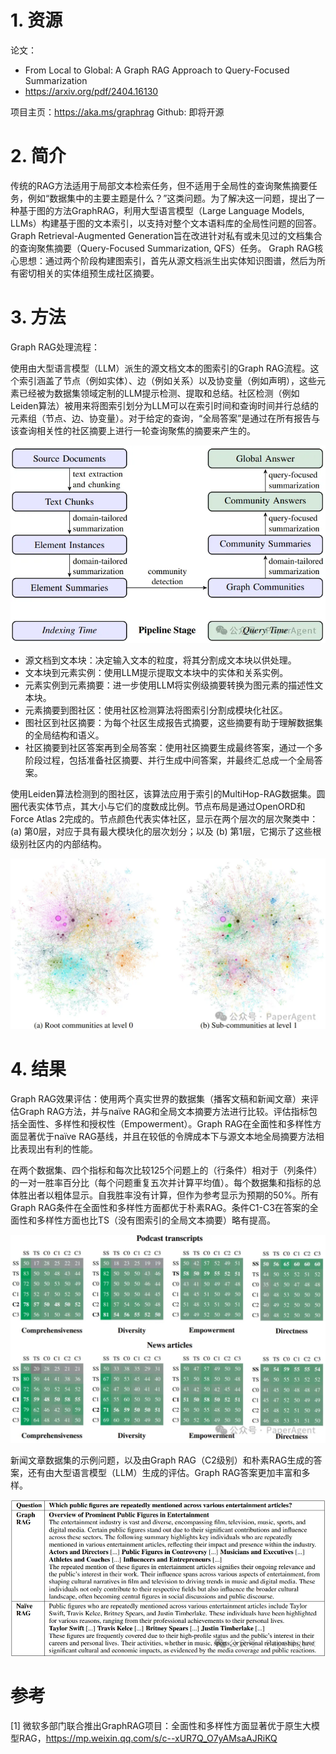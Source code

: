# 1. 资源

论文：
- From Local to Global: A Graph RAG Approach to Query-Focused Summarization
- https://arxiv.org/pdf/2404.16130

项目主页：https://aka.ms/graphrag
Github: 即将开源

# 2. 简介

传统的RAG方法适用于局部文本检索任务，但不适用于全局性的查询聚焦摘要任务，例如“数据集中的主要主题是什么？”这类问题。为了解决这一问题，提出了一种基于图的方法GraphRAG，利用大型语言模型（Large Language Models, LLMs）构建基于图的文本索引，以支持对整个文本语料库的全局性问题的回答。Graph Retrieval-Augmented Generation旨在改进针对私有或未见过的文档集合的查询聚焦摘要（Query-Focused Summarization, QFS）任务。
Graph RAG核心思想：通过两个阶段构建图索引，首先从源文档派生出实体知识图谱，然后为所有密切相关的实体组预生成社区摘要。

# 3. 方法

Graph RAG处理流程：

使用由大型语言模型（LLM）派生的源文档文本的图索引的Graph RAG流程。这个索引涵盖了节点（例如实体）、边（例如关系）以及协变量（例如声明），这些元素已经被为数据集领域定制的LLM提示检测、提取和总结。社区检测（例如Leiden算法）被用来将图索引划分为LLM可以在索引时间和查询时间并行总结的元素组（节点、边、协变量）。对于给定的查询，“全局答案”是通过在所有报告与该查询相关性的社区摘要上进行一轮查询聚焦的摘要来产生的。

![](.02_Graph_RAG_images/处理流程.png)

- 源文档到文本块：决定输入文本的粒度，将其分割成文本块以供处理。
- 文本块到元素实例：使用LLM提示提取文本块中的实体和关系实例。
- 元素实例到元素摘要：进一步使用LLM将实例级摘要转换为图元素的描述性文本块。
- 元素摘要到图社区：使用社区检测算法将图索引分割成模块化社区。
- 图社区到社区摘要：为每个社区生成报告式摘要，这些摘要有助于理解数据集的全局结构和语义。
- 社区摘要到社区答案再到全局答案：使用社区摘要生成最终答案，通过一个多阶段过程，包括准备社区摘要、并行生成中间答案，并最终汇总成一个全局答案。

使用Leiden算法检测到的图社区，该算法应用于索引的MultiHop-RAG数据集。圆圈代表实体节点，其大小与它们的度数成比例。节点布局是通过OpenORD和Force Atlas 2完成的。节点颜色代表实体社区，显示在两个层次的层次聚类中：(a) 第0层，对应于具有最大模块化的层次划分；以及 (b) 第1层，它揭示了这些根级别社区内的内部结构。

![](.02_Graph_RAG_images/图连接关系.png)

# 4. 结果

Graph RAG效果评估：使用两个真实世界的数据集（播客文稿和新闻文章）来评估Graph RAG方法，并与naïve RAG和全局文本摘要方法进行比较。评估指标包括全面性、多样性和授权性（Empowerment）。Graph RAG在全面性和多样性方面显著优于naïve RAG基线，并且在较低的令牌成本下与源文本地全局摘要方法相比表现出有利的性能。

在两个数据集、四个指标和每次比较125个问题上的（行条件）相对于（列条件）的一对一胜率百分比（每个问题重复五次并计算平均值）。每个数据集和指标的总体胜出者以粗体显示。自我胜率没有计算，但作为参考显示为预期的50%。所有Graph RAG条件在全面性和多样性方面都优于朴素RAG。条件C1-C3在答案的全面性和多样性方面也比TS（没有图索引的全局文本摘要）略有提高。

![](.02_Graph_RAG_images/效果.png)

新闻文章数据集的示例问题，以及由Graph RAG（C2级别）和朴素RAG生成的答案，还有由大型语言模型（LLM）生成的评估。Graph RAG答案更加丰富和多样。

![](.02_Graph_RAG_images/识别结果.png)


# 参考

[1] 微软多部门联合推出GraphRAG项目：全面性和多样性方面显著优于原生大模型RAG，https://mp.weixin.qq.com/s/c--xUR7Q_O7yAMsaAJRiKQ